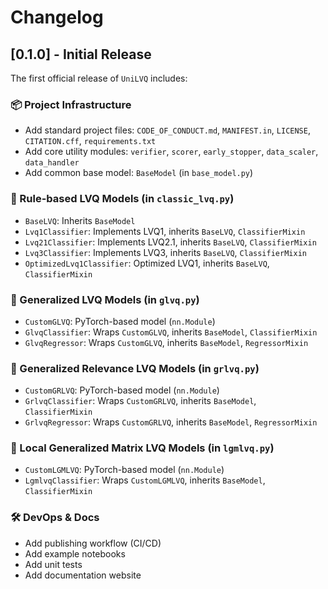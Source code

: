 # Changelog

## [0.1.0] - Initial Release

The first official release of `UniLVQ` includes:

### 📦 Project Infrastructure
- Add standard project files: `CODE_OF_CONDUCT.md`, `MANIFEST.in`, `LICENSE`, `CITATION.cff`, `requirements.txt`
- Add core utility modules: `verifier`, `scorer`, `early_stopper`, `data_scaler`, `data_handler`
- Add common base model: `BaseModel` (in `base_model.py`)

### 🧠 Rule-based LVQ Models (in `classic_lvq.py`)
- `BaseLVQ`: Inherits `BaseModel`
- `Lvq1Classifier`: Implements LVQ1, inherits `BaseLVQ`, `ClassifierMixin`
- `Lvq21Classifier`: Implements LVQ2.1, inherits `BaseLVQ`, `ClassifierMixin`
- `Lvq3Classifier`: Implements LVQ3, inherits `BaseLVQ`, `ClassifierMixin`
- `OptimizedLvq1Classifier`: Optimized LVQ1, inherits `BaseLVQ`, `ClassifierMixin`

### 🔁 Generalized LVQ Models (in `glvq.py`)
- `CustomGLVQ`: PyTorch-based model (`nn.Module`)
- `GlvqClassifier`: Wraps `CustomGLVQ`, inherits `BaseModel`, `ClassifierMixin`
- `GlvqRegressor`: Wraps `CustomGLVQ`, inherits `BaseModel`, `RegressorMixin`

### 🔁 Generalized Relevance LVQ Models (in `grlvq.py`)
- `CustomGRLVQ`: PyTorch-based model (`nn.Module`)
- `GrlvqClassifier`: Wraps `CustomGRLVQ`, inherits `BaseModel`, `ClassifierMixin`
- `GrlvqRegressor`: Wraps `CustomGRLVQ`, inherits `BaseModel`, `RegressorMixin`

### 🧭 Local Generalized Matrix LVQ Models (in `lgmlvq.py`)
- `CustomLGMLVQ`: PyTorch-based model (`nn.Module`)
- `LgmlvqClassifier`: Wraps `CustomLGMLVQ`, inherits `BaseModel`, `ClassifierMixin`

### 🛠 DevOps & Docs
- Add publishing workflow (CI/CD)
- Add example notebooks
- Add unit tests
- Add documentation website
